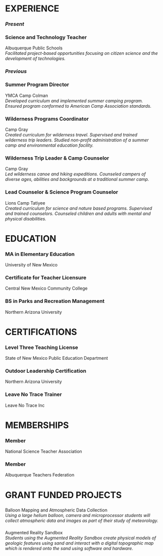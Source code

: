 # EXPERIENCE
### *Present*

### Science and Technology Teacher
Albuquerque Public Schools  
*Facilitated project-based opportunities focusing on citizen science and the development of technologies.*

### *Previous*

### Summer Program Director
YMCA Camp Colman  
*Developed curriculum and implemented summer camping program. Ensured program conformed to American Camp Association standards.*
### Wilderness Programs Coordinator
Camp Gray  
*Created curriculum for wilderness travel. Supervised and trained wilderness trip leaders. Studied non-profit administration of a summer camp and environmental education facility.*
### Wilderness Trip Leader & Camp Counselor
Camp Gray  
*Led wilderness canoe and hiking expeditions. Counseled campers of diverse ages, abilities and backgrounds at a traditional summer camp.*
### Lead Counselor & Science Program Counselor
Lions Camp Tatiyee  
*Created curriculum for science and nature based programs. Supervised and trained counselors. Counseled children and adults with mental and physical disabilities.*

# EDUCATION
### MA in Elementary Education
University of New Mexico
### Certificate for Teacher Licensure
Central New Mexico Community College
### BS in Parks and Recreation Management
Northern Arizona University

# CERTIFICATIONS
### Level Three Teaching License
State of New Mexico Public Education Department
### Outdoor Leadership Certification
Northern Arizona University
### Leave No Trace Trainer
Leave No Trace Inc

# MEMBERSHIPS
### Member
National Science Teacher Association
### Member
Albuquerque Teachers Federation

# GRANT FUNDED PROJECTS
###
Balloon Mapping and Atmospheric Data Collection  
*Using a large helium balloon, camera  and microprocessor students will collect atmospheric data and images as part of their study of meteorology.*
###
Augmented Reality Sandbox  
*Students using the Augmented Reality Sandbox create physical models of geologic features using sand and interact with a digital topographic map which is rendered onto the sand using software and hardware.*
